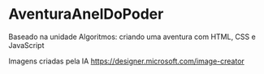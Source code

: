 # AventuraAnelDoPoder
Baseado na unidade Algoritmos: criando uma aventura com HTML, CSS e JavaScript

Imagens criadas pela IA https://designer.microsoft.com/image-creator
